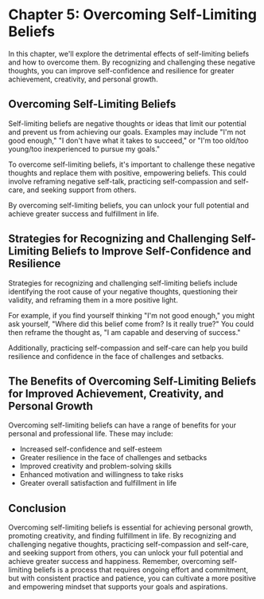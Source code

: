 Chapter 5: Overcoming Self-Limiting Beliefs
===========================================

In this chapter, we'll explore the detrimental effects of self-limiting beliefs and how to overcome them. By recognizing and challenging these negative thoughts, you can improve self-confidence and resilience for greater achievement, creativity, and personal growth.

Overcoming Self-Limiting Beliefs
--------------------------------

Self-limiting beliefs are negative thoughts or ideas that limit our potential and prevent us from achieving our goals. Examples may include "I'm not good enough," "I don't have what it takes to succeed," or "I'm too old/too young/too inexperienced to pursue my goals."

To overcome self-limiting beliefs, it's important to challenge these negative thoughts and replace them with positive, empowering beliefs. This could involve reframing negative self-talk, practicing self-compassion and self-care, and seeking support from others.

By overcoming self-limiting beliefs, you can unlock your full potential and achieve greater success and fulfillment in life.

Strategies for Recognizing and Challenging Self-Limiting Beliefs to Improve Self-Confidence and Resilience
----------------------------------------------------------------------------------------------------------

Strategies for recognizing and challenging self-limiting beliefs include identifying the root cause of your negative thoughts, questioning their validity, and reframing them in a more positive light.

For example, if you find yourself thinking "I'm not good enough," you might ask yourself, "Where did this belief come from? Is it really true?" You could then reframe the thought as, "I am capable and deserving of success."

Additionally, practicing self-compassion and self-care can help you build resilience and confidence in the face of challenges and setbacks.

The Benefits of Overcoming Self-Limiting Beliefs for Improved Achievement, Creativity, and Personal Growth
----------------------------------------------------------------------------------------------------------

Overcoming self-limiting beliefs can have a range of benefits for your personal and professional life. These may include:

* Increased self-confidence and self-esteem
* Greater resilience in the face of challenges and setbacks
* Improved creativity and problem-solving skills
* Enhanced motivation and willingness to take risks
* Greater overall satisfaction and fulfillment in life

Conclusion
----------

Overcoming self-limiting beliefs is essential for achieving personal growth, promoting creativity, and finding fulfillment in life. By recognizing and challenging negative thoughts, practicing self-compassion and self-care, and seeking support from others, you can unlock your full potential and achieve greater success and happiness. Remember, overcoming self-limiting beliefs is a process that requires ongoing effort and commitment, but with consistent practice and patience, you can cultivate a more positive and empowering mindset that supports your goals and aspirations.
